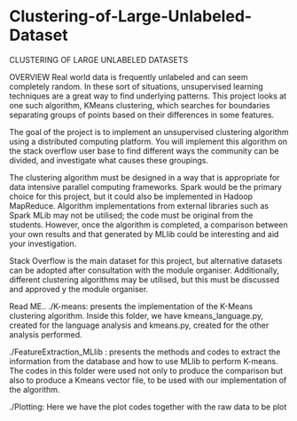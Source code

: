 # Clustering-of-Large-Unlabeled-Dataset
CLUSTERING OF LARGE UNLABELED DATASETS

OVERVIEW
Real world data is frequently unlabeled and can seem completely random. In these sort of situations, unsupervised learning techniques are a great way to find underlying patterns. This project looks at one such algorithm, KMeans clustering, which searches for boundaries separating groups of points based on their differences in some features.

The goal of the project is to implement an unsupervised clustering algorithm using a distributed computing platform. You will implement this algorithm on the stack overflow user base to find different ways the community can be divided, and investigate what causes these groupings.

The clustering algorithm must be designed in a way that is appropriate for data intensive parallel computing frameworks. Spark would be the primary choice for this project, but it could also be implemented in Hadoop MapReduce. Algorithm implementations from external libraries such as Spark MLib may not be utilised; the code must be original from the students. However, once the algorithm is completed, a comparison between your own results and that generated by MLlib could be interesting and aid your investigation.

Stack Overflow is the main dataset for this project, but alternative datasets can be adopted after consultation with the module organiser. Additionally, different clustering algorithms may be utilised, but this must be discussed and approved y the module organiser. 


Read ME.. 
./K-means: presents the implementation of the K-Means clustering algorithm. Inside this folder, we have kmeans_language.py, created for the language analysis and kmeans.py, created for the other analysis performed.

./FeatureExtraction_MLlib : presents the methods and codes to extract the information from the database and how to use MLlib to perform K-means. The codes in this folder were used not only to produce the comparison but also to produce a Kmeans vector file, to be used with our implementation of the algorithm.

./Plotting: Here we have the plot codes together with the raw data to be plot 
